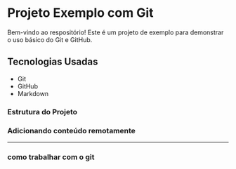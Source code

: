 # Projeto Exemplo com Git

Bem-vindo ao respositório! Este é  um projeto de exemplo para demonstrar o uso básico do Git e GitHub.

## Tecnologias Usadas

- Git
- GitHub
- Markdown

### Estrutura do Projeto

### Adicionando conteúdo remotamente

---

### como trabalhar com o git
